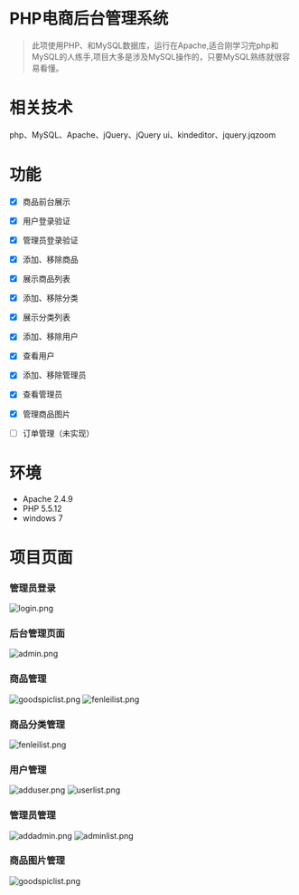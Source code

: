 # PHP电商后台管理系统

> 此项使用PHP、和MySQL数据库，运行在Apache,适合刚学习完php和MySQL的人练手,项目大多是涉及MySQL操作的，只要MySQL熟练就很容易看懂。

# 相关技术
php、MySQL、Apache、jQuery、jQuery ui、kindeditor、jquery.jqzoom

# 功能
- [x] 商品前台展示
- [x] 用户登录验证
- [x] 管理员登录验证
- [x] 添加、移除商品
- [x] 展示商品列表
- [x] 添加、移除分类
- [x] 展示分类列表
- [x] 添加、移除用户
- [x] 查看用户
- [x] 添加、移除管理员
- [x] 查看管理员
- [x] 管理商品图片
- [ ] 订单管理（未实现）



# 环境
* Apache 2.4.9
* PHP 5.5.12
* windows 7

# 项目页面

### 管理员登录
<img src="https://img.alicdn.com/imgextra/i1/690341282/TB2lFxwqB8kpuFjSspeXXc7IpXa_!!690341282.png" alt=" login.png"/>

### 后台管理页面
<img src="https://img.alicdn.com/imgextra/i4/690341282/TB2gLwatt0opuFjSZFxXXaDNVXa_!!690341282.png" alt=" admin.png"/>

### 商品管理
<img src="https://img.alicdn.com/imgextra/i2/690341282/TB266MPqgxlpuFjSszgXXcJdpXa_!!690341282.png" alt=" goodspiclist.png"/>
<img src="https://img.alicdn.com/imgextra/i1/690341282/TB2dXAntC0mpuFjSZPiXXbssVXa_!!690341282.png" alt=" fenleilist.png"/>

### 商品分类管理
<img src="https://img.alicdn.com/imgextra/i1/690341282/TB2dXAntC0mpuFjSZPiXXbssVXa_!!690341282.png" alt=" fenleilist.png"/>

### 用户管理
<img src="https://img.alicdn.com/imgextra/i3/690341282/TB2qy4ZqCJjpuFjy0FdXXXmoFXa_!!690341282.png" alt=" adduser.png"/>
<img src="https://img.alicdn.com/imgextra/i2/690341282/TB2oJZtqhdkpuFjy0FbXXaNnpXa_!!690341282.png" alt=" userlist.png"/>

### 管理员管理
<img src="https://img.alicdn.com/imgextra/i2/690341282/TB2nCk0n5C9MuFjSZFoXXbUzFXa_!!690341282.png" alt=" addadmin.png"/>
<img src="https://img.alicdn.com/imgextra/i2/690341282/TB2n3RvqwJlpuFjSspjXXcT.pXa_!!690341282.png" alt=" adminlist.png"/>

### 商品图片管理
<img src="https://img.alicdn.com/imgextra/i2/690341282/TB266MPqgxlpuFjSszgXXcJdpXa_!!690341282.png" alt=" goodspiclist.png"/>

